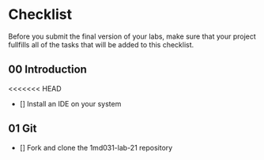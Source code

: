 # Checklist

Before you submit the final version of your labs, make sure that your project fullfills all of the tasks that will be added to this checklist.

## 00 Introduction

<<<<<<< HEAD
- [] Install an IDE on your system

## 01 Git

- [] Fork and clone the 1md031-lab-21 repository
